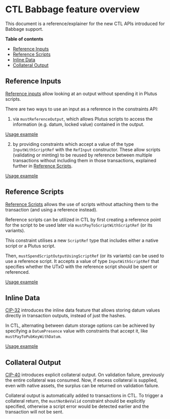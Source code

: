 # CTL Babbage feature overview

This document is a reference/explainer for the new CTL APIs introduced for Babbage support.

**Table of contents**
<!-- START doctoc generated TOC please keep comment here to allow auto update -->
<!-- DON'T EDIT THIS SECTION, INSTEAD RE-RUN doctoc TO UPDATE -->

- [Reference Inputs](#reference-inputs)
- [Reference Scripts](#reference-scripts)
- [Inline Data](#inline-data)
- [Collateral Output](#collateral-output)

<!-- END doctoc generated TOC please keep comment here to allow auto update -->
## Reference Inputs

[Reference inputs](https://cips.cardano.org/cip/CIP-0031/#reference-inputs) allow looking at an output without spending it in Plutus scripts.

There are two ways to use an input as a reference in the constraints API:

1. via `mustReferenceOutput`, which allows Plutus scripts to access the information (e.g. datum, locked value) contained in the output.

[Usage example](../examples/PlutusV2/ReferenceInputs.purs)

2. by providing constraints which accept a value of the type `InputWithScriptRef` with the `RefInput` constructor. These allow scripts (validating or minting) to be reused by reference between multiple transactions without including them in those transactions, explained further in [Reference Scripts](#reference-scripts).

[Usage example](../examples/PlutusV2/ReferenceInputsAndScripts.purs)

## Reference Scripts

[Reference Scripts](https://developers.cardano.org/docs/governance/cardano-improvement-proposals/cip-0033/) allows the use of scripts without attaching them to the transaction (and using a reference instead).

Reference scripts can be utilized in CTL by first creating a reference point for the script to be used later via `mustPayToScriptWithScriptRef` (or its variants).

This constraint utilises a new `ScriptRef` type that includes either a native script or a Plutus script.

Then, `mustSpendScriptOutputUsingScriptRef` (or its variants) can be used to use a reference script. It accepts a value of type `InputWithScriptRef` that specifies whether the UTxO with the reference script should be spent or referenced.

[Usage example](../examples/PlutusV2/ReferenceScripts.purs)

## Inline Data

[CIP-32](https://developers.cardano.org/docs/governance/cardano-improvement-proposals/cip-0032/) introduces the inline data feature that allows storing datum values directly in transaction outputs, instead of just the hashes.

In CTL, alternating between datum storage options can be achieved by specifying a `DatumPresence` value with constraints that accept it, like `mustPayToPubKeyWithDatum`.

[Usage example](../examples/PlutusV2/InlineDatum.purs)

## Collateral Output

[CIP-40](https://cips.cardano.org/cip/CIP-0040) introduces explicit collateral output. On validation failure, previously the entire collateral was consumed. Now, if excess collateral is supplied, even with native assets, the surplus can be returned on validation failure.

Collateral output is automatically added to transactions in CTL. To trigger a collateral return, the `mustNotBeValid` constraint should be explicitly specified, otherwise a script error would be detected earlier and the transaction will not be sent.

